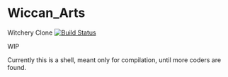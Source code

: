 # Wiccan_Arts
Witchery Clone [![Build Status](https://travis-ci.org/Um-Mitternacht/Wiccan_Arts.svg?branch=master)](https://travis-ci.org/Um-Mitternacht/Wiccan_Arts)


WIP

Currently this is a shell, meant only for compilation, until more coders are found.
